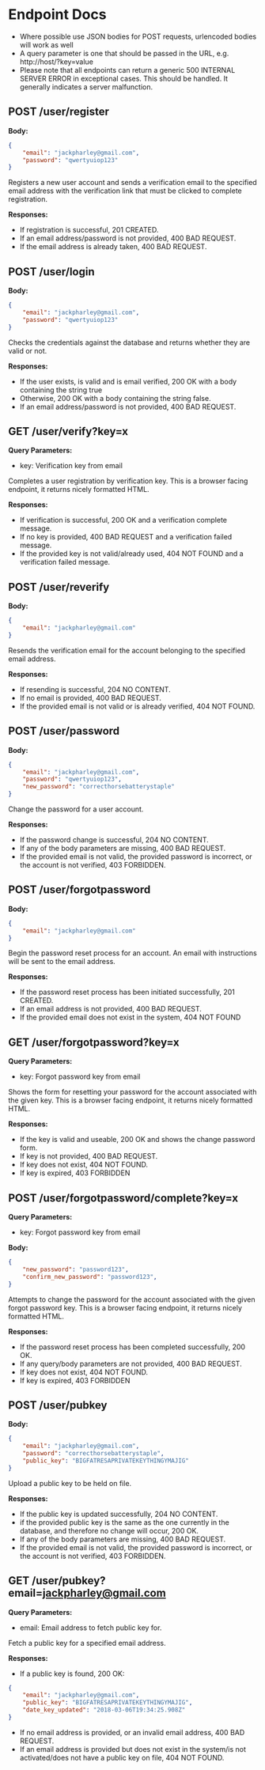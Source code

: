 # Endpoint Docs

* Where possible use JSON bodies for POST requests, urlencoded bodies will work as well
* A query parameter is one that should be passed in the URL, e.g. http://host/?key=value
* Please note that all endpoints can return a generic 500 INTERNAL SERVER ERROR in exceptional cases. This should be handled. It generally indicates a server malfunction.

POST /user/register
------------------------------
**Body:**
```json
{
	"email": "jackpharley@gmail.com",
	"password": "qwertyuiop123"
}
```

Registers a new user account and sends a verification email to the specified email address with the verification link that must be clicked to complete registration.

**Responses:**

* If registration is successful, 201 CREATED.
* If an email address/password is not provided, 400 BAD REQUEST.
* If the email address is already taken, 400 BAD REQUEST.

POST /user/login
------------------------------
**Body:**
```json
{
	"email": "jackpharley@gmail.com",
	"password": "qwertyuiop123"
}
```

Checks the credentials against the database and returns whether they are valid or not.

**Responses:**

* If the user exists, is valid and is email verified, 200 OK with a body containing the string true
* Otherwise, 200 OK with a body containing the string false.
* If an email address/password is not provided, 400 BAD REQUEST.

GET /user/verify?key=x
------------------------------
**Query Parameters:**

* key: Verification key from email

Completes a user registration by verification key. This is a browser facing endpoint, it returns nicely formatted HTML.

**Responses:**

* If verification is successful, 200 OK and a verification complete message.
* If no key is provided, 400 BAD REQUEST and a verification failed message.
* If the provided key is not valid/already used, 404 NOT FOUND and a verification failed message.

POST /user/reverify
------------------------------
**Body:**
```json
{
	"email": "jackpharley@gmail.com"
}
```

Resends the verification email for the account belonging to the specified email address.

**Responses:**

* If resending is successful, 204 NO CONTENT.
* If no email is provided, 400 BAD REQUEST.
* If the provided email is not valid or is already verified, 404 NOT FOUND.

POST /user/password
------------------------------
**Body:**
```json
{
	"email": "jackpharley@gmail.com",
	"password": "qwertyuiop123",
	"new_password": "correcthorsebatterystaple"
}
```

Change the password for a user account.

**Responses:**

* If the password change is successful, 204 NO CONTENT.
* If any of the body parameters are missing, 400 BAD REQUEST.
* If the provided email is not valid, the provided password is incorrect, or the account is not verified, 403 FORBIDDEN.

POST /user/forgotpassword
------------------------------
**Body:**
```json
{
	"email": "jackpharley@gmail.com"
}
```

Begin the password reset process for an account. An email with instructions will be sent to the email address.

**Responses:**

* If the password reset process has been initiated successfully, 201 CREATED.
* If an email address is not provided, 400 BAD REQUEST.
* If the provided email does not exist in the system, 404 NOT FOUND

GET /user/forgotpassword?key=x
------------------------------
**Query Parameters:**

* key: Forgot password key from email

Shows the form for resetting your password for the account associated with the given key. This is a browser facing endpoint, it returns nicely formatted HTML.

**Responses:**

* If the key is valid and useable, 200 OK and shows the change password form.
* If key is not provided, 400 BAD REQUEST.
* If key does not exist, 404 NOT FOUND.
* If key is expired, 403 FORBIDDEN

POST /user/forgotpassword/complete?key=x
------------------------------
**Query Parameters:**

* key: Forgot password key from email

**Body:**
```json
{
	"new_password": "password123",
	"confirm_new_password": "password123",
}
```

Attempts to change the password for the account associated with the given forgot password key. This is a browser facing endpoint, it returns nicely formatted HTML.

**Responses:**

* If the password reset process has been completed successfully, 200 OK.
* If any query/body parameters are not provided, 400 BAD REQUEST.
* If key does not exist, 404 NOT FOUND.
* If key is expired, 403 FORBIDDEN

POST /user/pubkey
------------------------------
**Body:**
```json
{
	"email": "jackpharley@gmail.com",
	"password": "correcthorsebatterystaple",
	"public_key": "BIGFATRESAPRIVATEKEYTHINGYMAJIG"
}
```

Upload a public key to be held on file.

**Responses:**

* If the public key is updated successfully, 204 NO CONTENT.
* if the provided public key is the same as the one currently in the database, and therefore no change will occur, 200 OK.
* If any of the body parameters are missing, 400 BAD REQUEST.
* If the provided email is not valid, the provided password is incorrect, or the account is not verified, 403 FORBIDDEN.

GET /user/pubkey?email=jackpharley@gmail.com
------------------------------
**Query Parameters:**

* email: Email address to fetch public key for.

Fetch a public key for a specified email address.

**Responses:**

* If a public key is found, 200 OK:
```json
{
	"email": "jackpharley@gmail.com",
	"public_key": "BIGFATRESAPRIVATEKEYTHINGYMAJIG",
	"date_key_updated": "2018-03-06T19:34:25.908Z"
}
```

* If no email address is provided, or an invalid email address, 400 BAD REQUEST.
* If an email address is provided but does not exist in the system/is not activated/does not have a public key on file, 404 NOT FOUND.